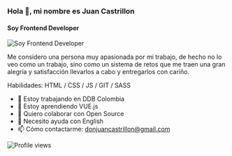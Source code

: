 ### Hola 👋, mi nombre es Juan Castrillon
#### Soy Frontend Developer
![Soy Frontend Developer](https://ajmendez.github.io/assets/helloworld_finished.png)

Me considero una persona muy apasionada por mi trabajo, de hecho no lo veo como un trabajo, sino como un sistema de retos que me traen una gran alegría y satisfacción llevarlos a cabo y entregarlos con cariño.

Habilidades: HTML / CSS / JS / GIT / SASS

- 🔭 Estoy trabajando en DDB Colombia
- 🌱 Estoy aprendiendo VUE.js 
- 👯 Quiero colaborar con Open Source 
- 🤔 Necesito ayuda con English 
- 📫 Cómo contactarme: donjuancastrillon@gmail.com

![Profile views](https://gpvc.arturio.dev/Castrillonn)
